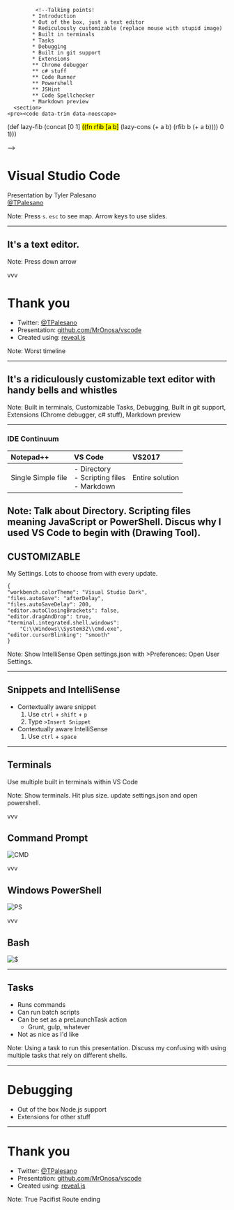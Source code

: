 			 <!--Talking points!
			* Introduction
			* Out of the box, just a text editor
			* Rediculously customizable (replace mouse with stupid image)
			* Built in terminals 
			* Tasks
			* Debugging
			* Built in git support
			* Extensions
			** Chrome debugger
			** c# stuff
			** Code Runner
			** Powershell
			** JSHint
			** Code Spellchecker
			* Markdown preview
      <section>
	<pre><code data-trim data-noescape>
(def lazy-fib
  (concat
   [0 1]
   <mark>((fn rfib [a b]</mark>
        (lazy-cons (+ a b) (rfib b (+ a b)))) 0 1)))
	</code></pre>
</section>
			-->

# Visual Studio Code
Presentation by Tyler Palesano  
[@TPalesano](https://twitter.com/TPalesano)

Note: Press `s`. `esc` to see map. Arrow keys to use slides.

---

## It's a text editor.

Note: Press down arrow

vvv

# Thank you

* Twitter: [@TPalesano](https://twitter.com/TPalesano)
* Presentation: [github.com/MrOnosa/vscode](https://github.com/MrOnosa/vscode)
* Created using: [reveal.js](https://github.com/hakimel/reveal.js/)

Note: Worst timeline

---

## It's a ridiculously customizable text editor with handy bells and whistles

Note: Built in terminals, Customizable Tasks, Debugging, Built in git support, Extensions (Chrome debugger, c# stuff), Markdown preview

---

### IDE Continuum

| Notepad++ | VS Code | VS2017 |
| :--- | :--- | :--- |
| Single Simple file | - Directory <br> - Scripting files <br> - Markdown | Entire solution |

Note: Talk about Directory. Scripting files meaning JavaScript or PowerShell. Discus why I used VS Code to begin with (Drawing Tool).
---

## CUSTOMIZABLE

My Settings. Lots to choose from with every update.

```
{
"workbench.colorTheme": "Visual Studio Dark",
"files.autoSave": "afterDelay",
"files.autoSaveDelay": 200,
"editor.autoClosingBrackets": false,
"editor.dragAndDrop": true,
"terminal.integrated.shell.windows": 
	"C:\\Windows\\System32\\cmd.exe",
"editor.cursorBlinking": "smooth"
}
```

Note: Show IntelliSense Open settings.json with >Preferences: Open User Settings. 

---

## Snippets and IntelliSense

* Contextually aware snippet
	1. Use `ctrl` + `shift` + `p` 
	2. Type `>Insert Snippet`
* Contextually aware IntelliSense
	1. Use `ctrl` + `space`

---

## Terminals

Use multiple built in terminals within VS Code

Note: Show terminals. Hit plus size. update settings.json and open powershell.

vvv

## Command Prompt
![CMD](./slides/cmd.png)

vvv

## Windows PowerShell
![PS](./slides/powershell.png)

vvv

## Bash
![$](./slides/bash.png)

---

## Tasks

* Runs commands
* Can run batch scripts
* Can be set as a preLaunchTask action
	* Grunt, gulp, whatever
* Not as nice as I'd like

Note: Using a task to run this presentation. Discuss my confusing with using multiple tasks that rely on different shells.

---

# Debugging

* Out of the box Node.js support
* Extensions for other stuff

---

# Thank you

* Twitter: [@TPalesano](https://twitter.com/TPalesano)
* Presentation: [github.com/MrOnosa/vscode](https://github.com/MrOnosa/vscode)
* Created using: [reveal.js](https://github.com/hakimel/reveal.js/)

Note: True Pacifist Route ending